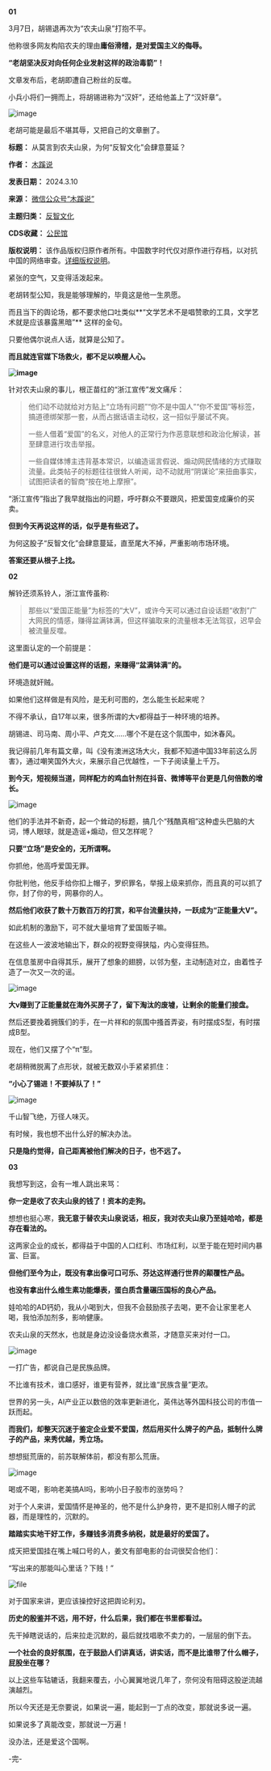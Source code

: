 **01** 


3月7日，胡锡退再次为“农夫山泉”打抱不平。


他称很多网友构陷农夫的理由**庸俗滑稽，是对爱国主义的侮辱。** 


**“老胡坚决反对向任何企业发射这样的政治毒箭”！** 


文章发布后，老胡即遭自己粉丝的反噬。


小兵小将们一拥而上，将胡锡进称为“汉奸”，还给他盖上了“汉奸章”。


![image](https://chinadigitaltimes.net/chinese/files/2024/03/post-705765-65ec8da5967a9.)


老胡可能是最后不堪其辱，又把自己的文章删了。




**标题：** 从莫言到农夫山泉，为何“反智文化”会肆意蔓延？  

**作者：** [木蹊说](https://chinadigitaltimes.net/space/木蹊说)  

**发表日期：** 2024.3.10  

**来源：** [微信公众号“木蹊说”](https://web.archive.org/web/https://mp.weixin.qq.com/s/a8AZhprWcJEXxQMgtBVtSA)  

**主题归类：** [反智文化](https://chinadigitaltimes.net/space/全民猎巫)  

**CDS收藏：** [公民馆](https://chinadigitaltimes.net/space/%E5%85%AC%E6%B0%91%E9%A6%86)  

**版权说明：** 该作品版权归原作者所有。中国数字时代仅对原作进行存档，以对抗中国的网络审查。[详细版权说明](https://chinadigitaltimes.net/chinese/copyright)。


紧张的空气，又变得活泼起来。


老胡转型公知，我是能够理解的，毕竟这是他一生夙愿。


而且当下的舆论场，都不要求他口吐类似**“文学艺术不是唱赞歌的工具，文学艺术就是应该暴露黑暗”** 这样的金句。


只要他偶尔说点人话，就算是公知了。


**而且就连官媒下场救火，都不足以唤醒人心。** 


**![image](https://chinadigitaltimes.net/chinese/files/2024/03/post-705765-65ec8da59e838.)** 


针对农夫山泉的事儿，根正苗红的“浙江宣传”发文痛斥：



> 
> 他们动不动就给对方贴上“立场有问题”“你不是中国人”“你不爱国”等标签，搞道德绑架那一套，从而占据话语主动权，这一招似乎屡试不爽。
> 
> 
> 一些人借着“爱国”的名义，对他人的正常行为作恶意联想和政治化解读，甚至肆意进行攻击举报。
> 
> 
> 一些自媒体博主违背基本常识，以编造谣言假说、煽动网民情绪的方式赚取流量。此类帖子的标题往往很耸人听闻，动不动就用“阴谋论”来扭曲事实，试图把读者的智商“按在地上摩擦”。
> 
> 
> 


“浙江宣传”指出了我早就指出的问题，呼吁群众不要跟风，把爱国变成廉价的买卖。


**但到今天再说这样的话，似乎是有些迟了。** 


为何这股子“反智文化”会肆意蔓延，直至尾大不掉，严重影响市场环境。


**答案还要从根子上找。** 


**02** 


解铃还须系铃人，浙江宣传虽称:



> 
> 那些以“爱国正能量”为标签的“大V”，或许今天可以通过自设话题“收割”广大网民的情感，赚得盆满钵满，但这样骗取来的流量根本无法驾驭，迟早会被流量反噬。
> 
> 
> 


这里面认定的一个前提是：


**他们是可以通过设置这样的话题，来赚得“盆满钵满”的。** 


环境造就奸贼。


如果他们这样做是有风险，是无利可图的，怎么能生长起来呢？


不得不承认，自17年以来，很多所谓的大v都得益于一种环境的培养。


胡锡进、司马南、周小平、卢克文……哪个不是在这个氛围中，如沐春风。


我记得前几年有篇文章，叫《没有澳洲这场大火，我都不知道中国33年前这么厉害》，通过嘲笑国外大火，来展示自己优越性，一下子阅读量上千万。


**到今天，短视频当道，同样配方的鸡血针剂在抖音、微博等平台更是几何倍数的增长。** 


![image](https://chinadigitaltimes.net/chinese/files/2024/03/post-705765-65ec8da5a62a1.)


他们的手法并不新奇，起一个耸动的标题，搞几个“残酷真相”这种虚头巴脑的大词，博人眼球，就是造谣+煽动，但又怎样呢？


**只要“立场”是安全的，无所谓啊。** 


你抓他，他高呼爱国无罪。


你批判他，他反手给你扣上帽子，罗织罪名，举报上级来抓你，而且真的可以抓了你，封了你的号，网暴你的人。


**然后他们收获了数十万数百万的打赏，和平台流量扶持，一跃成为“正能量大V”。** 


如此机制的激励下，可不就大量培育了爱国贩子嘛。


在这些人一波波地输出下，群众的视野变得狭隘，内心变得狂热。


在信息茧房中自得其乐，展开了想象的翅膀，以邻为壑，主动制造对立，由着性子造了一次又一次的谣。


![image](https://chinadigitaltimes.net/chinese/files/2024/03/post-705765-65ec8da5ae6b9.)


**大v赚到了正能量就在海外买房子了，留下淘汰的废墟，让剩余的能量们接盘。** 


然后还要挽着拥簇们的手，在一片祥和的氛围中搔首弄姿，有时摆成S型，有时摆成B型。


现在，他们又摆了个“π”型。


老胡稍微脱离了点形状，就被无数双小手紧紧抓住：


**“小心了锡进！不要掉队了！”** 


![image](https://chinadigitaltimes.net/chinese/files/2024/03/post-705765-65ec8da5b6578.)


千山智飞绝，万径人味灭。


有时候，我也想不出什么好的解决办法。


**只是隐约觉得，自己距离被他们解决的日子，也不远了。** 


**03** 


我想写到这，会有一堆人跳出来骂：


**你一定是收了农夫山泉的钱了！资本的走狗。** 


想想也挺心寒，**我无意于替农夫山泉说话，相反，我对农夫山泉乃至娃哈哈，都是存在看法的。** 


这两家企业的成长，都得益于中国的人口红利、市场红利，以至于能在短时间内暴富、巨富。


**但他们至今为止，既没有拿出像可口可乐、芬达这样通行世界的颠覆性产品。** 


**也没有拿出什么维生素功能爆表，蛋白质含量碾压国标的良心产品。** 


娃哈哈的AD钙奶，我从小喝到大，但我不会鼓励孩子去喝，更不会让家里老人喝，我怕添加剂多，影响健康。


农夫山泉的天然水，也就是身边没设备烧水煮茶，才随意买来对付一口。


![image](https://chinadigitaltimes.net/chinese/files/2024/03/post-705765-65ec8da5ce14a.png)


一打广告，都说自己是民族品牌。


不比谁有技术，谁口感好，谁更有营养，就比谁“民族含量”更浓。


世界的另一头，AI产业正以数倍的效率更新进化，英伟达等外国科技公司的市值一跃而起。


**而我们，却整天沉迷于鉴定企业爱不爱国，然后用买什么牌子的产品，抵制什么牌子的产品，来秀优越，秀立场。** 


想想挺荒唐的，前苏联解体前，都没有那么荒唐。


![image](https://chinadigitaltimes.net/chinese/files/2024/03/post-705765-65ec8da5d5f17.)


喝或不喝，影响老美搞AI吗，影响小日子股市的涨势吗？


对于个人来讲，爱国情怀是神圣的，他不是什么护身符，更不是扣别人帽子的武器，而是理性的，沉默的。


**踏踏实实地干好工作，多赚钱多消费多纳税，就是最好的爱国了。** 


成天把爱国挂在嘴上喊口号的人，姜文有部电影的台词很契合他们：


“写出来的那能叫心里话？下贱！”


![file](https://chinadigitaltimes.net/chinese/files/2024/03/image-1710001539408.png)


对于国家来讲，更应该操控好这把舆论利刃。


**历史的殷鉴并不远，用不好，什么后果，我们都在书里都看过。** 


先干掉瞎说话的，后来拉走沉默的，最后就找唱歌不卖力的，一层层的倒下去。


**一个社会的良好氛围，在于鼓励人们讲真话，讲实话，而不是比谁带了什么帽子，屁股坐在哪？** 


以上这些车轱辘话，我翻来覆去，小心翼翼地说几年了，奈何没有阻碍这股逆流越演越烈。


所以今天还是无奈要说，如果说一遍，能起到一丁点的改变，那就说多说一遍。


如果说多了真能改变，那就说一万遍！


没办法，还是爱这个国啊。


-完-


